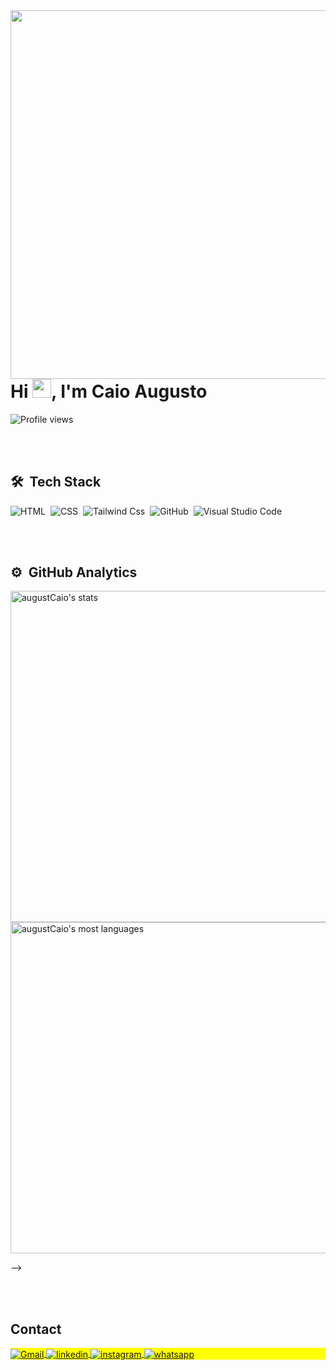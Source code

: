 <img align="right" height="590em" src="https://raw.githubusercontent.com/gist/augustCaio/5780c528ca8317f1f42e99d897a0b7e5/raw/36e6bb5d21c78d5df0865386ee4ef27ef3fe43a2/githubcard.svg"/>
<h1 align="left">Hi <img src="https://raw.githubusercontent.com/kaueMarques/kaueMarques/master/hi.gif" height="30px">, I'm Caio Augusto</h1>
<p align="left"> <img src="https://komarev.com/ghpvc/?username=augustCaio&color=blue" alt="Profile views" /> </p>

<br><br>

## 🛠 &nbsp;Tech Stack
![HTML](https://img.shields.io/badge/-HTML-05122A?style=flat&logo=HTML5)&nbsp;
![CSS](https://img.shields.io/badge/-CSS-05122A?style=flat&logo=CSS3&logoColor=1572B6)&nbsp; 
![Tailwind Css](https://img.shields.io/badge/-Tailwindcss-05122A?style=flat&logo=tailwindcss)&nbsp;
![GitHub](https://img.shields.io/badge/-GitHub-05122A?style=flat&logo=github)&nbsp;
![Visual Studio Code](https://img.shields.io/badge/-Visual%20Studio%20Code-05122A?style=flat&logo=visual-studio-code&logoColor=007ACC)&nbsp;

<br><br>
## ⚙️ &nbsp;GitHub Analytics
<p align="left">
<img width="530em" src="https://github-readme-stats.vercel.app/api?username=augustCaio&layout=compact&show_icons=true&theme=graywhite" alt="augustCaio's stats"/>
<img width="530em" src="https://github-readme-stats.vercel.app/api/top-langs/?username=augustCaio&layout=compact&theme=graywhite" alt="augustCaio's most languages"/>
</p>
-->

<br><br>

## Contact

<p align="left" style="background:yellow">
<a href="mailto:caioaugusto930@gmail.com" target="_blank">
  <img align="center" src="https://img.shields.io/badge/Email-05122A?style=flat&logo=gmail" alt="Gmail"/>
</a>
<a href="https://www.linkedin.com/in/caio-augusto-a40698203/" target="_blank">
  <img align="center" src="https://img.shields.io/badge/-Caio Augusto-05122A?style=flat&logo=linkedin" alt="linkedin"/>
</a>
<a href="https://www.instagram.com/augusto.caio.augusto/" target="_blank">
 <img align="center" src="https://img.shields.io/badge/-Caio Augusto-05122A?style=flat&logo=instagram" alt="instagram"/>
</a>
<a href="https://wa.me/5581986929931" target="_blank">
 <img align="center" src="https://img.shields.io/badge/-Whatsapp-05122A?style=flat&logo=whatsapp" alt="whatsapp"/>
</a>
</p>

<!--


